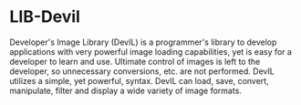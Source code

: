 LIB-Devil
=========

Developer's Image Library (DevIL) is a programmer's library to develop applications with very powerful image loading capabilities, yet is easy for a developer to learn and use. Ultimate control of images is left to the developer, so unnecessary conversions, etc. are not performed. DevIL utilizes a simple, yet powerful, syntax. DevIL can load, save, convert, manipulate, filter and display a wide variety of image formats.
